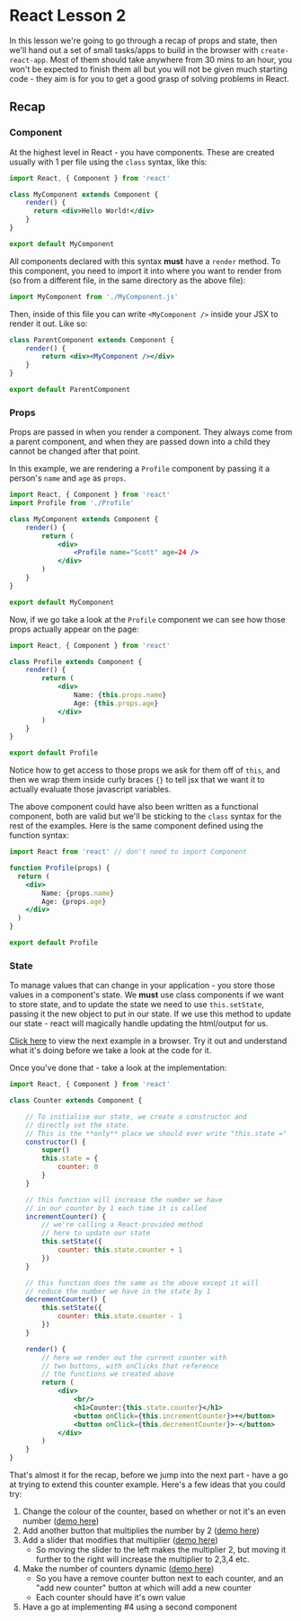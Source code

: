 # React Lesson 2

In this lesson we're going to go through a recap of props and state, then we'll hand out a set of small tasks/apps to build in the browser with `create-react-app`. Most of them should take anywhere from 30 mins to an hour, you won't be expected to finish them all but you will not be given much starting code - they aim is for you to get a good grasp of solving problems in React.

## Recap

### Component

At the highest level in React - you have components. These are created usually with 1 per file using the `class` syntax, like this:

```jsx
import React, { Component } from 'react'

class MyComponent extends Component {
	render() {
	  return <div>Hello World!</div>
	}
}

export default MyComponent
```

All components declared with this syntax **must** have a `render` method. To this component, you need to import it into where you want to render from (so from a different file, in the same directory as the above file):

```jsx
import MyComponent from './MyComponent.js'
```

Then, inside of this file you can write `<MyComponent />` inside your JSX to render it out. Like so:

```jsx
class ParentComponent extends Component {
	render() {
		return <div><MyComponent /></div>
	}
}

export default ParentComponent
```

### Props

Props are passed in when you render a component. They always come from a parent component, and when they are passed down into a child they cannot be changed after that point.

In this example, we are rendering a `Profile` component by passing it a person's `name` and `age` as `props`.

```jsx
import React, { Component } from 'react'
import Profile from './Profile'

class MyComponent extends Component {
	render() {
		return (
			<div>
				<Profile name="Scott" age=24 />
			</div>
		)
	}
}

export default MyComponent
```

Now, if we go take a look at the `Profile` component we can see how those props actually appear on the page:

```jsx
import React, { Component } from 'react'

class Profile extends Component {
	render() {
		return (
			<div>
				Name: {this.props.name}
				Age: {this.props.age}
			</div>
		)
	}
}

export default Profile
```

Notice how to get access to those props we ask for them off of `this`, and then we wrap them inside curly braces `{}` to tell jsx that we want it to actually evaluate those javascript variables.

The above component could have also been written as a functional component, both are valid but we'll be sticking to the `class` syntax for the rest of the examples. Here is the same component defined using the function syntax:

```jsx
import React from 'react' // don't need to import Component

function Profile(props) {
  return (
  	<div>
  		Name: {props.name}
  		Age: {props.age}
  	</div>
  )
}

export default Profile
```

### State

To manage values that can change in your application - you store those values in a component's state. We **must** use class components if we want to store state, and to update the state we need to use `this.setState`, passing it the new object to put in our state. If we use this method to update our state - react will magically handle updating the html/output for us.

[Click here](https://csb-vmxpvp07k0-xxlmpfwqxt.now.sh/) to view the next example in a browser. Try it out and understand what it's doing before we take a look at the code for it.

Once you've done that - take a look at the implementation:

```jsx
import React, { Component } from 'react'

class Counter extends Component {

	// To initialise our state, we create a constructor and
	// directly set the state.
	// This is the **only** place we should ever write "this.state ="
	constructor() {
		super()
		this.state = {
			counter: 0
		}
	}

	// this function will increase the number we have
	// in our counter by 1 each time it is called
	incrementCounter() {
		// we're calling a React-provided method
		// here to update our state
		this.setState({
			counter: this.state.counter + 1
		})
	}

	// this function does the same as the above except it will
	// reduce the number we have in the state by 1
	decrementCounter() {
		this.setState({
			counter: this.state.counter - 1
		})
	}

	render() {
		// here we render out the current counter with
		// two buttons, with onClicks that reference
		// the functions we created above
		return (
			<div>
				<br/>
				<h1>Counter:{this.state.counter}</h1>
				<button onClick={this.incrementCounter}>+</button>
				<button onClick={this.decrementCounter}>-</button>
			</div>
		)
	}
}
```

That's almost it for the recap, before we jump into the next part - have a go at trying to extend this counter example. Here's a few ideas that you could try:

1. Change the colour of the counter, based on whether or not it's an even number ([demo here](https://csb-jopk2757y-mkxkadmfba.now.sh/))
2. Add another button that multiplies the number by 2 ([demo here](https://csb-24pk29x2pn-zpnhuedswr.now.sh/))
3. Add a slider that modifies that multiplier ([demo here](https://csb-l4kk6zn4kz-ypkmbtwnxy.now.sh/))
	* So moving the slider to the left makes the multiplier 2, but moving it further to the right will increase the multiplier to 2,3,4 etc.
4. Make the number of counters dynamic ([demo here](https://csb-nr8nvm9k70-fdvdaqcbst.now.sh/))
	* So you have a remove counter button next to each counter, and an "add new counter" button at which will add a new counter
	* Each counter should have it's own value
5. Have a go at implementing #4 using a second component
